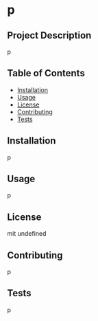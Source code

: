 

# p


## Project Description
p

## Table of Contents
* [Installation](#installation)
* [Usage](#usage)
* [License](#license)
* [Contributing](#contributing)
* [Tests](#tests)

## Installation
p

## Usage
p

## License
mit
undefined

## Contributing
p

## Tests
p

